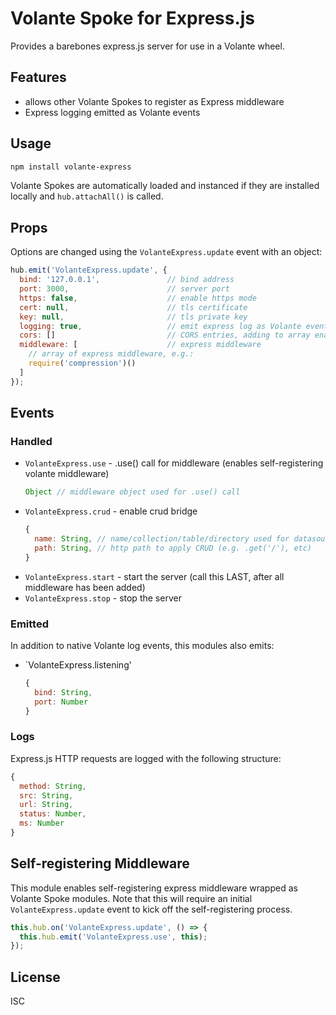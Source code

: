 # Volante Spoke for Express.js

Provides a barebones express.js server for use in a Volante wheel.

## Features

- allows other Volante Spokes to register as Express middleware
- Express logging emitted as Volante events

## Usage

```bash
npm install volante-express
```

Volante Spokes are automatically loaded and instanced if they are installed locally and `hub.attachAll()` is called.

## Props

Options are changed using the `VolanteExpress.update` event with an object:

```js
hub.emit('VolanteExpress.update', {
  bind: '127.0.0.1',               // bind address
  port: 3000,                      // server port
  https: false,                    // enable https mode
  cert: null,                      // tls certificate
  key: null,                       // tls private key
  logging: true,                   // emit express log as Volante events
  cors: []                         // CORS entries, adding to array enables cors
  middleware: [                    // express middleware
    // array of express middleware, e.g.:
    require('compression')()
  ]
});
```

## Events

### Handled

- `VolanteExpress.use` - .use() call for middleware (enables self-registering volante middleware)
  ```js
  Object // middleware object used for .use() call
  ```
- `VolanteExpress.crud` - enable crud bridge
  ```js
  {
    name: String, // name/collection/table/directory used for datasource
    path: String, // http path to apply CRUD (e.g. .get('/'), etc)
  }
  ```
- `VolanteExpress.start` - start the server (call this LAST, after all middleware has been added)
- `VolanteExpress.stop` - stop the server

### Emitted

In addition to native Volante log events, this modules also emits:

- `VolanteExpress.listening'
  ```js
  {
    bind: String,
    port: Number
  }
  ```

### Logs

Express.js HTTP requests are logged with the following structure:

```js
{
  method: String,
  src: String,
  url: String,
  status: Number,
  ms: Number
}
```

## Self-registering Middleware

This module enables self-registering express middleware wrapped as Volante Spoke modules. Note that this will require an initial `VolanteExpress.update` event to kick off the self-registering process.

```js
this.hub.on('VolanteExpress.update', () => {
  this.hub.emit('VolanteExpress.use', this);
});
```

## License

ISC